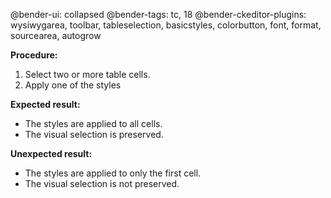 @bender-ui: collapsed
@bender-tags: tc, 18
@bender-ckeditor-plugins: wysiwygarea, toolbar, tableselection, basicstyles, colorbutton, font, format, sourcearea, autogrow

**Procedure:**

1. Select two or more table cells.
2. Apply one of the styles

**Expected result:**

* The styles are applied to all cells.
* The visual selection is preserved.

**Unexpected result:**

* The styles are applied to only the first cell.
* The visual selection is not preserved.
